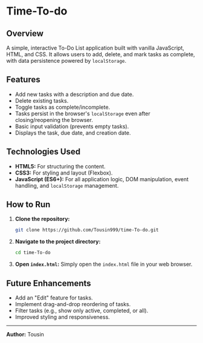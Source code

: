 # Time-To-do 

## Overview
A simple, interactive To-Do List application built with vanilla JavaScript, HTML, and CSS. It allows users to add, delete, and mark tasks as complete, with data persistence powered by `localStorage`.

## Features
* Add new tasks with a description and due date.
* Delete existing tasks.
* Toggle tasks as complete/incomplete.
* Tasks persist in the browser's `localStorage` even after closing/reopening the browser.
* Basic input validation (prevents empty tasks).
* Displays the task, due date, and creation date.

## Technologies Used
* **HTML5:** For structuring the content.
* **CSS3:** For styling and layout (Flexbox).
* **JavaScript (ES6+):** For all application logic, DOM manipulation, event handling, and `localStorage` management.

## How to Run
1.  **Clone the repository:**
    ```bash
    git clone https://github.com/Tousin999/time-To-do.git
    ```
2.  **Navigate to the project directory:**
    ```bash
    cd time-To-do
    ```
3.  **Open `index.html`:** Simply open the `index.html` file in your web browser.

## Future Enhancements 
* Add an "Edit" feature for tasks.
* Implement drag-and-drop reordering of tasks.
* Filter tasks (e.g., show only active, completed, or all).
* Improved styling and responsiveness.

---
**Author:** Tousin